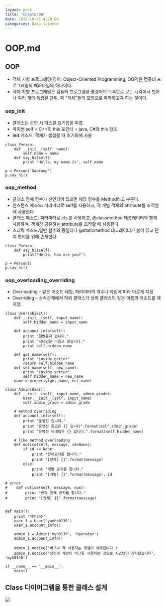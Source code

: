 ```yaml
---
layout: post
title: "Chapter08"
date: 2018-10-01 4:20:00
categories: Data_science
---
```


# OOP.md

## OOP
- 객체 지향 프로그래밍(영어: Object-Oriented Programming, OOP)은 컴퓨터 프로그래밍의 패러다임의 하나이다.
- 객체 지향 프로그래밍은 컴퓨터 프로그램을 명령어의 목록으로 보는 시각에서 벗어나 여러 개의 독립된 단위, 즉 "객체"들의 모임으로 파악하고자 하는 것이다.

### oop_init
- 클래스는 선언 시 파스칼 표기법을 따름.
- 파이썬 self = C++의 this 포인터 = java, C#의 this 참조
- __init__ 메소드: 객체가 생성될 때 초기화에 사용 
```
class Person:
    def __init__(self, name):
        self.name = name
    def say_hi(self):
        print 'Hello, my name is', self.name

p = Person('Swaroop')
p.say_hi()
```

### oop_method
- 클래스 안에 함수가 선언되어 있으면 해당 함수를 Method라고 부른다.
- 인스턴스 메소드: 파라미터로 self를 사용하고, 각 개별 객체의 attribute를 조작할 때 사용한다
- 클래스 메소드: 파라미터로 cls 를 사용하고, @classmethod 데코레이터와 함께 사용하며, 객체간 공유하는 attribute를 조작할 때 사용한다.
- 스태틱 메소드:일반 함수와 동일하나 @staticmethod 데코레이터가 붙어 있고 단지 편의를 위해 존재한다.
```
class Person:
    def say_hi(self):
        print('Hello, how are you?')

p = Person()
p.say_hi()
```

### oop_overloading_overriding
- Overloading – 같은 메소드 네임, 파라미터의 개수나 타입에 따라 다르게 지정
- Overriding – 상속관계에서 하위 클래스가 상위 클래스의 같은 이름의 메소드를 재지정.
```
class User(object):
    def __init__(self, input_name):
        self.hidden_name = input_name
        
    def account_info(self):
        print "일반유저 입니다." 
        print "닉네임은 다음과 같습니다."
        print self.hidden_name
        
    def get_name(self):
        print "inside getter"
        return self.hidden_name
    def set_name(self, new_name):
        print "inside setter"
        self.hidden_name = new_name
    name = property(get_name, set_name)

class Admin(User):
    def __init__(self, input_name, admin_grade):
        User.__init__(self, input_name)
        self.admin_grade = admin_grade
    
    # method overriding
    def account_info(self):
        print "운영진 입니다."
        print "운영진 등급은 {} 입니다".format(self.admin_grade)
        print "운영진 닉네임은 {} 입니다.".format(self.hidden_name)

    # like method overloading
    def notice(self, message, id=None):
        if id == None:
            print "전체공지를 합니다." 
            print "[전체] {}".format(message)
        else:
            print "개별 공지를 합니다." 
            print "[개별] {}".format(message), id

# error
#    def notice(self, message, num):
#        print "반복 전체 공지를 합니다." 
#        print "[전체] {}".format(message)

        
def main():
    print "메인함수"
    user_1 = User('yunho0130')
    user_1.account_info()
    
    admin_1 = Admin('myh0130', 'Operator')
    admin_1.account_info()
    
    admin_1.notice('버그나 핵 사용자는 계정이 삭제됩니다')
    admin_1.notice('당신의 계정이 버그를 사용하는 것으로 시스템이 감지했습니다', 'myh0130')

if __name__ == '__main__':
    main()
```

## Class 다이어그램을 통한 클래스 설계
<img src = 'https://photos.google.com/share/AF1QipMdInt4rr-XocOE21IsKcvz_gNVOVN1sjAHxB9-lDgV-UlSqYVoqPDooE1Rj95rKA/photo/AF1QipNpfHoRK4ntujpQMOPNArQ1vLrEANspspEw2ef8?key=UmJ4MEwxTHlMbE5IMDZpdHVuYUE0X1V4VG9hcFNB'>
